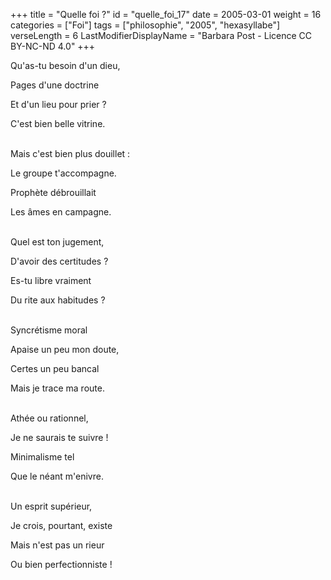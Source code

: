 +++
title = "Quelle foi ?"
id = "quelle_foi_17"
date = 2005-03-01
weight = 16
categories = ["Foi"]
tags = ["philosophie", "2005", "hexasyllabe"]
verseLength = 6
LastModifierDisplayName = "Barbara Post - Licence CC BY-NC-ND 4.0"
+++

Qu'as-tu besoin d'un dieu,

Pages d'une doctrine

Et d'un lieu pour prier ?

C'est bien belle vitrine.

 \
Mais c'est bien plus douillet :

Le groupe t'accompagne.

Prophète débrouillait

Les âmes en campagne.

 \
Quel est ton jugement,

D'avoir des certitudes ?

Es-tu libre vraiment

Du rite aux habitudes ?

 \
Syncrétisme moral

Apaise un peu mon doute,

Certes un peu bancal

Mais je trace ma route.

 \
Athée ou rationnel,

Je ne saurais te suivre !

Minimalisme tel

Que le néant m'enivre.

 \
Un esprit supérieur,

Je crois, pourtant, existe

Mais n'est pas un rieur

Ou bien perfectionniste !
